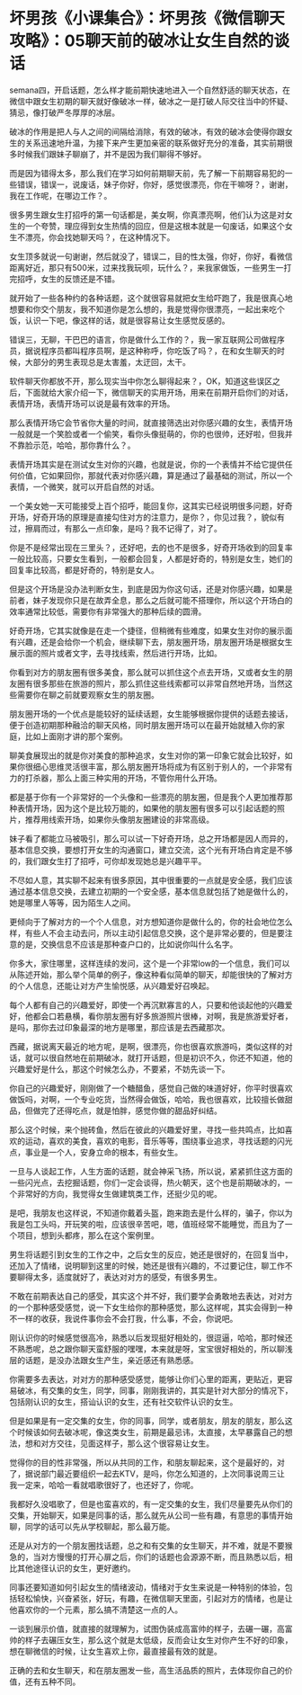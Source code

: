 # 坏男孩《小课集合》：坏男孩《微信聊天攻略》：05聊天前的破冰让女生自然的谈话

 semana四，开启话题，怎么样才能前期快速地进入一个自然舒适的聊天状态，在微信中跟女生初期的聊天就好像破冰一样，破冰之一是打破人际交往当中的怀疑、猜忌，像打破严冬厚厚的冰层。

破冰的作用是把人与人之间的间隔给消除，有效的破冰，有效的破冰会使得你跟女生的关系迅速地升温，为接下来产生更加亲密的联系做好充分的准备，其实前期很多时候我们跟妹子聊崩了，并不是因为我们聊得不够好。

而是因为错得太多，那么我们在学习如何前期聊天前，先了解一下前期容易犯的一些错误，错误一，说废话，妹子你好，你好，感觉很漂亮，你在干嘛呀？，谢谢，我在工作呢，在哪边工作？。

很多男生跟女生打招呼的第一句话都是，美女啊，你真漂亮啊，他们认为这是对女生的一个夸赞，理应得到女生热情的回应，但是这根本就是一句废话，如果这个女生不漂亮，你会找她聊天吗？，在这种情况下。

女生顶多就说一句谢谢，然后就没了，错误二，目的性太强，你好，你好，看微信距离好近，那只有500米，过来找我玩呗，玩什么？，来我家做饭，一些男生一打完招呼，女生的反馈还是不错。

就开始了一些各种约的各种话题，这个就很容易就把女生给吓跑了，我是很真心地想要和你交个朋友，我不知道你是怎么想的，我是觉得你很漂亮，一起出来吃个饭，认识一下吧，像这样的话，就是很容易让女生感觉反感的。

错误三，无聊，干巴巴的语言，你是做什么工作的？，我一家互联网公司做程序员，据说程序员都叫程序员啊，是这种称呼，你吃饭了吗？，在和女生聊天的时候，大部分的男生表现总是太害羞，太迂回，太干。

软件聊天你都放不开，那么现实当中你怎么聊得起来？，OK，知道这些误区之后，下面就给大家介绍一下，微信聊天的实用开场，用来在前期开启你们的对话，表情开场，表情开场可以说是最有效率的开场。

那么表情开场它会节省你大量的时间，就直接筛选出对你感兴趣的女生，表情开场一般就是一个笑脸或者一个偷笑，看你头像挺萌的，你的也很帅，还好啦，但我并不靠脸示范，哈哈，那你靠什么？。

表情开场其实是在测试女生对你的兴趣，也就是说，你的一个表情并不给它提供任何价值，它如果回你，那就代表对你感兴趣，算是通过了最基础的测试，所以一个表情，一个微笑，就可以开启自然的对话。

一个美女她一天可能接受上百个招呼，能回复你，这其实已经说明很多问题，好奇开场，好奇开场的原理是直接勾住对方的注意力，是你？，你见过我？，貌似有过，擦肩而过，有那么一点印象，是吗？我不记得了，对了。

你是不是经常出现在三里头？，还好吧，去的也不是很多，好奇开场收到的回复率一般比较高，只要女生看到，一般都会回复，人都是好奇的，特别是女生，她们的回复率比较高，都是好奇的，特别是女人。

但是这个开场是没办法判断女生，到底是因为你这句话，还是对你感兴趣，如果是前者，妹子发现你只是在故弄全息，那么之后就可能不搭理你，所以这个开场白的效率通常比较低，需要你有非常强大的那种后续的圆滑。

好奇开场，它其实就像是在走一个捷径，但稍微有些难度，如果女生对你的展示面有兴趣，还是会给你一个机会，继续聊下去，朋友圈开场，朋友圈开场是根据女生展示面的照片或者文字，去寻找线索，然后进行开场，比如。

你看到对方的朋友圈有很多美食，那么就可以抓住这个点去开场，又或者女生的朋友圈有很多那些在旅游的照片，那么抓住这些线索都可以非常自然地开场，当然这些需要你在聊之前就要观察女生的朋友圈。

朋友圈开场的一个优点是能较好的延续话题，女生能够根据你提供的话题去接话，便于创造初期那种融洽的聊天风格，同时朋友圈开场可以在最开始就植入你的家庭，比如上面刚才讲的那个案例。

聊美食展现出的就是你对美食的那种追求，女生对你的第一印象它就会比较好，如果你很细心思维灵活很丰富，那么朋友圈开场将成为有区别于别人的，一个非常有力的打杀器，那么上面三种实用的开场，不管你用什么开场。

都是基于你有一个非常好的一个头像和一些漂亮的朋友圈，但是我个人更加推荐那种表情开场，因为这个是比较万能的，如果他的朋友圈有很多可以引起话题的照片，推荐用线索开场，如果你头像朋友圈建设的非常高级。

妹子看了都能立马被吸引，那么可以试一下好奇开场，总之开场都是因人而异的，基本信息交换，要想打开女生的沟通窗口，建立交流，这个光有开场白肯定是不够的，我们跟女生打了招呼，可你却发现她总是兴趣平平。

不尽如人意，其实聊不起来有很多原因，其中很重要的一点就是安全感，我们应该通过基本信息交换，去建立初期的一个安全感，基本信息就包括了她是做什么的，她是哪里人等等，因为陌生人之间。

更倾向于了解对方的一个个人信息，对方想知道你是做什么的，你的社会地位怎么样，有些人不会主动去问，所以主动引起信息交换，这个是非常必要的，但是要注意的是，交换信息不应该是那种查户口的，比如说你叫什么名字。

你多大，家住哪里，这样连续的发问，这个是一个非常low的一个信息，我们可以从陈述开始，那么举个简单的例子，像这种看似简单的聊天，却能很快的了解对方的个人信息，还能让对方产生愉悦感，从兴趣爱好召唤起。

每个人都有自己的兴趣爱好，即使一个再沉默寡言的人，只要和他谈起他的兴趣爱好，他都会口若悬横，看你朋友圈有好多旅游照片很棒，对啊，我是旅游爱好者，是吗，那你去过印象最深的地方是哪里，那应该是去西藏那次。

西藏，据说离天最近的地方呢，是啊，很漂亮，你也很喜欢旅游吗，类似这样的对话，就可以很自然地在前期破冰，就打开话题，但是初识不久，你还不知道，他的兴趣爱好是什么，那这个时候怎么办，不要紧，不妨先谈一下。

你自己的兴趣爱好，刚刚做了一个糖醋鱼，感觉自己做的味道好好，你平时很喜欢做饭吗，对啊，一个专业吃货，当然得会做饭，哈哈，我也很喜欢，比较擅长做甜品，但做完了还得吃点，就是怕胖，感觉你做的甜品好纠结。

那么这个时候，来个抛砖鱼，然后在彼此的兴趣爱好里，寻找一些共鸣点，比如喜欢的运动，喜欢的美食，喜欢的电影，音乐等等，围绕事业追求，寻找话题的闪光点，事业是一个人，安身立命的根本，有些女生。

一旦与人谈起工作，人生方面的话题，就会神采飞扬，所以说，紧紧抓住这方面的一些闪光点，去挖掘话题，你们一定会谈得，热火朝天，这个也是前期破冰的，一个非常好的方向，我觉得女生做建筑类工作，还挺少见的呢。

是吧，我朋友也这样说，不知道你戴着头盔，跑来跑去是什么样的，骗子，你以为我是包工头吗，开玩笑的啦，应该很辛苦吧，嗯，值班经常不能睡觉，而且为了一个项目，想到头都疼，那么在这个案例里。

男生将话题引到女生的工作之中，之后女生的反应，她还是很好的，在回复当中，还加入了情绪，说明聊到这里的时候，她还是很有兴趣的，不过要记住，聊工作不要聊得太多，适度就好了，表达对对方的感受，有很多男生。

不敢在前期表达自己的感受，其实这个并不好，我们要学会勇敢地去表达，对对方的一个那种感受感觉，说一下女生给你的那种感觉，那么这样呢，其实会得到一种不一样的收获，我说件事你会不会打我，什么事，不会，你说吧。

刚认识你的时候感觉很高冷，熟悉以后发现挺好相处的，很逗逼，哈哈，那时候还不熟悉呢，总之跟你聊天蛮舒服的嘿嘿，本来就是呀，宝宝很好相处的，所以聊浅层的话题，是没办法跟女生产生，亲近感还有熟悉感。

你需要多去表达，对对方的那种感受感觉，能够让你们心里的距离，更贴近，更容易破冰，有交集的女生，同学，同事，刚刚我讲的，其实是针对大部分的情况下，包括刚认识的女生，搭讪认识的女生，还有社交软件认识的女生。

但是如果是有一定交集的女生，你的同事，同学，或者朋友，朋友的朋友，那么这个时候该如何去破冰呢，像这类女生，前期是最忌讳，太直接，太早暴露自己的想法，想和对方交往，见面这样子，那么这个很容易让女生。

觉得你的目的性非常强，所以从共同的工作，和朋友聊起来，这个是最好的，对了，据说部门最近要组织一起去KTV，是吗，你怎么知道的，上次同事说周三让我一定来，哈哈一看就唱歌很好了，也还好了，你呢。

我都好久没唱歌了，但是也蛮喜欢的，有一定交集的女生，我们尽量要先从你们的交集，开始聊天，如果是同事的话，那么就先从公司一些有趣，有意思的事情开始聊，同学的话可以先从学校聊起，那么最万能。

还是从对方的一个朋友圈找话题，总之和有交集的女生聊天，并不难，就是不要猴急的，当对方慢慢的打开心扉之后，你们的话题也会源源不断，而且熟悉以后，相比其他途径认识的女生，更好邀约。

同事还要知道如何引起女生的情绪波动，情绪对于女生来说是一种特别的体验，包括轻松愉快，兴奋紧张，好玩，有趣，在微信聊天里面，引起对方的情绪，也是让他喜欢你的一个元素，那么搞不清楚这一点的人。

一谈到展示价值，就直接的就理解为，试图伪装成高富帅的样子，去碾一碾，高富帅的样子去碾压女生，那么这个就是太低级，反而会让女生对你产生不好的印象，想在聊微信的时候，让女生喜欢上你，最直接最有效的就是。

正确的去和女生聊天，和在朋友圈发一些，高生活品质的照片，去体现你自己的价值，还有五种不同。